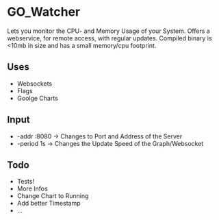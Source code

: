 # GO_Watcher

Lets you monitor the CPU- and Memory Usage of your System.
Offers a webservice, for remote access, with regular updates.
Compiled binary is <10mb in size and has a small memory/cpu footprint.

## Uses
 - Websockets
 - Flags
 - Goolge Charts


## Input
 - -addr :8080 -> Changes to Port and Address of the Server
 - -period 1s  -> Changes the Update Speed of the Graph/Websocket

## Todo
 - Tests!
 - More Infos
 - Change Chart to Running
 - Add better Timestamp
 - ...